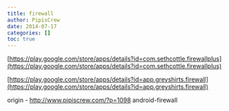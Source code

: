 ```yaml
---
title: firewall
author: PipisCrew
date: 2014-07-17
categories: []
toc: true
---
```


[https://play.google.com/store/apps/details?id=com.sethcottle.firewallplus](https://play.google.com/store/apps/details?id=com.sethcottle.firewallplus)

[https://play.google.com/store/apps/details?id=app.greyshirts.firewall](https://play.google.com/store/apps/details?id=app.greyshirts.firewall)

origin - http://www.pipiscrew.com/?p=1098 android-firewall